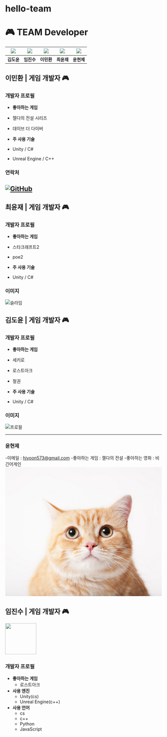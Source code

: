 # hello-team

# 🎮 TEAM Developer

| <a href="https://github.com/ShieldTanker"><img src="https://github.com/ShieldTanker.png" width="100"></a> | <a href="https://github.com/js-harang"><img src="https://github.com/js-harang.png" width="100"></a> | <a href="https://github.com/minhvvan"><img src="https://github.com/minhvvan.png" width="100"></a> | <a href="https://github.com/toSlimetoo"><img src="https://github.com/toSlimetoo.png" width="100"></a> | <a href="https://github.com/hynje"><img src="https://github.com/hynje.png" width="100"></a> |
|:---:|:---:|:---:|:---:|:---:|
| **김도윤** | **임진수** | **이민환** | **최윤재** | **윤현제** |

## 이민환 | 게임 개발자 🎮

### 개발자 프로필
- **좋아하는 게임**
 - 젤다의 전설 시리즈
 - 데이브 더 다이버
 
- **주 사용 기술**
 - Unity / C#
 - Unreal Engine / C++

### 연락처
[![GitHub](https://img.shields.io/badge/GitHub-%23121011.svg?style=flat-square&logo=github&logoColor=white)](https://github.com/minhvvan)
---

## 최윤재 | 게임 개발자 🎮

### 개발자 프로필
- **좋아하는 게임**
 - 스타크래프트2
 - poe2
 
- **주 사용 기술**
 - Unity / C#

### 이미지
![슬라임](https://img.freepik.com/premium-vector/cute-blue-slime-inside-jar-image_1060684-8.jpg)

## 김도윤 | 게임 개발자 🎮

### 개발자 프로필
- **좋아하는 게임**
 - 세키로
 - 로스트아크
 - 철권
 
- **주 사용 기술**
 - Unity / C#

### 이미지
![프로필](https://github.com/ShieldTanker.png)

***
### 윤현제
-이메일 : hjyoon573@gmail.com
-좋아하는 게임 : 젤다의 전설
-좋아하는 영화 : 비긴어게인
![profile](https://github.com/hynje/hello-world/blob/main/profileimg.jpg?raw=true)

## 임진수 | 게임 개발자 🎮
<a href="https://github.com/js-harang">
    <img src="https://github.com/js-harang.png" width="100" height="100">
</a>

### 개발자 프로필

- **좋아하는 게임**
  - 로스트아크
- **사용 엔진**
  - Unity(cs)
  - Unreal Engine(c++)
- **사용 언어**
  - cs
  - c++
  - Python
  - JavaScript
